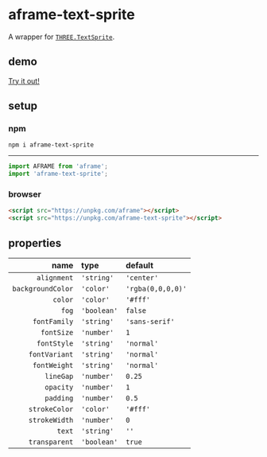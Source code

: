 # aframe-text-sprite

A wrapper for [`THREE.TextSprite`](https://github.com/SeregPie/THREE.TextSprite).

## demo

[Try it out!](https://seregpie.github.io/aframe-text-sprite/)

## setup

### npm

```shell
npm i aframe-text-sprite
```

---

```javascript
import AFRAME from 'aframe';
import 'aframe-text-sprite';
```

### browser

```html
<script src="https://unpkg.com/aframe"></script>
<script src="https://unpkg.com/aframe-text-sprite"></script>
```

## properties

| name | type | default |
| ---: | :--- | :--- |
| `alignment` | `'string'` | `'center'` |
| `backgroundColor` | `'color'` | `'rgba(0,0,0,0)'` |
| `color` | `'color'` | `'#fff'` |
| `fog` | `'boolean'` | `false` |
| `fontFamily` | `'string'` | `'sans-serif'` |
| `fontSize` | `'number'` | `1` |
| `fontStyle` | `'string'` | `'normal'` |
| `fontVariant` | `'string'` | `'normal'` |
| `fontWeight` | `'string'` | `'normal'` |
| `lineGap` | `'number'` | `0.25` |
| `opacity` | `'number'` | `1` |
| `padding` | `'number'` | `0.5` |
| `strokeColor` | `'color'` | `'#fff'` |
| `strokeWidth` | `'number'` | `0` |
| `text` | `'string'` | `''` |
| `transparent` | `'boolean'` | `true` |
